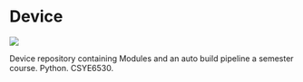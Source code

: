 # Device
![](https://github.com/mnk400/iot-device/workflows/Python-App/badge.svg)


Device repository containing Modules and an auto build pipeline a semester course. Python. CSYE6530.
